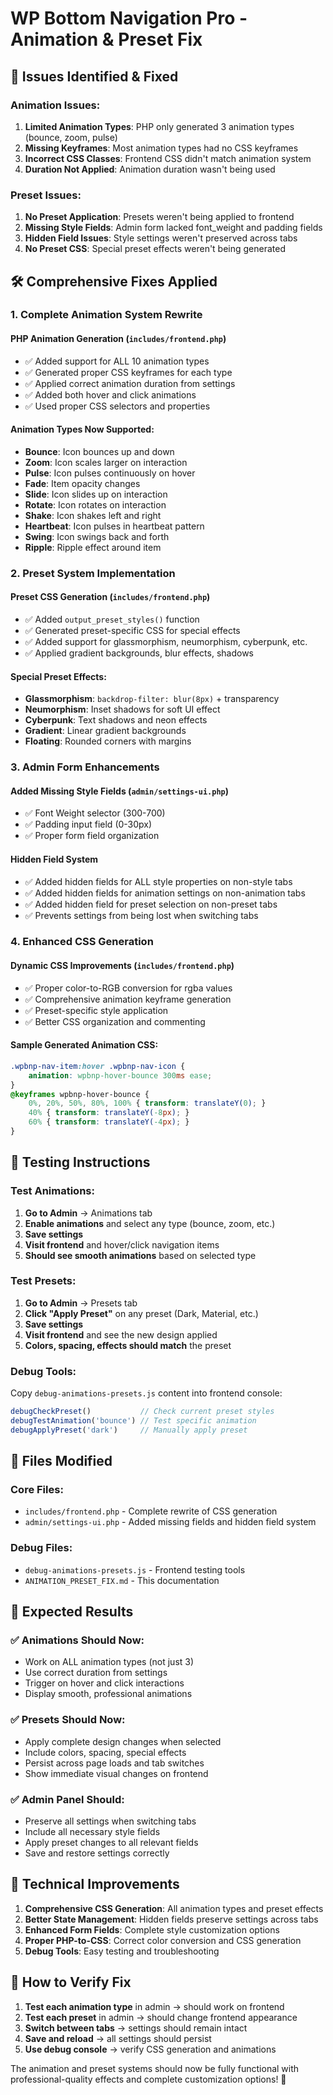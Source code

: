 # WP Bottom Navigation Pro - Animation & Preset Fix

## 🎯 **Issues Identified & Fixed**

### **Animation Issues:**
1. **Limited Animation Types**: PHP only generated 3 animation types (bounce, zoom, pulse)
2. **Missing Keyframes**: Most animation types had no CSS keyframes
3. **Incorrect CSS Classes**: Frontend CSS didn't match animation system
4. **Duration Not Applied**: Animation duration wasn't being used

### **Preset Issues:**
1. **No Preset Application**: Presets weren't being applied to frontend
2. **Missing Style Fields**: Admin form lacked font_weight and padding fields
3. **Hidden Field Issues**: Style settings weren't preserved across tabs
4. **No Preset CSS**: Special preset effects weren't being generated

## 🛠️ **Comprehensive Fixes Applied**

### **1. Complete Animation System Rewrite**

#### **PHP Animation Generation** (`includes/frontend.php`)
- ✅ Added support for ALL 10 animation types
- ✅ Generated proper CSS keyframes for each type
- ✅ Applied correct animation duration from settings
- ✅ Added both hover and click animations
- ✅ Used proper CSS selectors and properties

#### **Animation Types Now Supported:**
- **Bounce**: Icon bounces up and down
- **Zoom**: Icon scales larger on interaction
- **Pulse**: Icon pulses continuously on hover
- **Fade**: Item opacity changes
- **Slide**: Icon slides up on interaction
- **Rotate**: Icon rotates on interaction  
- **Shake**: Icon shakes left and right
- **Heartbeat**: Icon pulses in heartbeat pattern
- **Swing**: Icon swings back and forth
- **Ripple**: Ripple effect around item

### **2. Preset System Implementation**

#### **Preset CSS Generation** (`includes/frontend.php`)
- ✅ Added `output_preset_styles()` function
- ✅ Generated preset-specific CSS for special effects
- ✅ Added support for glassmorphism, neumorphism, cyberpunk, etc.
- ✅ Applied gradient backgrounds, blur effects, shadows

#### **Special Preset Effects:**
- **Glassmorphism**: `backdrop-filter: blur(8px)` + transparency
- **Neumorphism**: Inset shadows for soft UI effect
- **Cyberpunk**: Text shadows and neon effects
- **Gradient**: Linear gradient backgrounds
- **Floating**: Rounded corners with margins

### **3. Admin Form Enhancements**

#### **Added Missing Style Fields** (`admin/settings-ui.php`)
- ✅ Font Weight selector (300-700)
- ✅ Padding input field (0-30px)
- ✅ Proper form field organization

#### **Hidden Field System**
- ✅ Added hidden fields for ALL style properties on non-style tabs
- ✅ Added hidden fields for animation settings on non-animation tabs  
- ✅ Added hidden field for preset selection on non-preset tabs
- ✅ Prevents settings from being lost when switching tabs

### **4. Enhanced CSS Generation**

#### **Dynamic CSS Improvements** (`includes/frontend.php`)
- ✅ Proper color-to-RGB conversion for rgba values
- ✅ Comprehensive animation keyframe generation
- ✅ Preset-specific style application
- ✅ Better CSS organization and commenting

#### **Sample Generated Animation CSS:**
```css
.wpbnp-nav-item:hover .wpbnp-nav-icon {
    animation: wpbnp-hover-bounce 300ms ease;
}
@keyframes wpbnp-hover-bounce {
    0%, 20%, 50%, 80%, 100% { transform: translateY(0); }
    40% { transform: translateY(-8px); }
    60% { transform: translateY(-4px); }
}
```

## 🧪 **Testing Instructions**

### **Test Animations:**
1. **Go to Admin** → Animations tab
2. **Enable animations** and select any type (bounce, zoom, etc.)
3. **Save settings**
4. **Visit frontend** and hover/click navigation items
5. **Should see smooth animations** based on selected type

### **Test Presets:**
1. **Go to Admin** → Presets tab  
2. **Click "Apply Preset"** on any preset (Dark, Material, etc.)
3. **Save settings**
4. **Visit frontend** and see the new design applied
5. **Colors, spacing, effects should match** the preset

### **Debug Tools:**
Copy `debug-animations-presets.js` content into frontend console:
```javascript
debugCheckPreset()           // Check current preset styles
debugTestAnimation('bounce') // Test specific animation
debugApplyPreset('dark')     // Manually apply preset
```

## 📁 **Files Modified**

### **Core Files:**
- `includes/frontend.php` - Complete rewrite of CSS generation
- `admin/settings-ui.php` - Added missing fields and hidden field system

### **Debug Files:**
- `debug-animations-presets.js` - Frontend testing tools
- `ANIMATION_PRESET_FIX.md` - This documentation

## 🎯 **Expected Results**

### ✅ **Animations Should Now:**
- Work on ALL animation types (not just 3)
- Use correct duration from settings
- Trigger on hover and click interactions
- Display smooth, professional animations

### ✅ **Presets Should Now:**
- Apply complete design changes when selected
- Include colors, spacing, special effects
- Persist across page loads and tab switches
- Show immediate visual changes on frontend

### ✅ **Admin Panel Should:**
- Preserve all settings when switching tabs
- Include all necessary style fields
- Apply preset changes to all relevant fields
- Save and restore settings correctly

## 🚀 **Technical Improvements**

1. **Comprehensive CSS Generation**: All animation types and preset effects
2. **Better State Management**: Hidden fields preserve settings across tabs
3. **Enhanced Form Fields**: Complete style customization options
4. **Proper PHP-to-CSS**: Correct color conversion and CSS generation
5. **Debug Tools**: Easy testing and troubleshooting

## 🔧 **How to Verify Fix**

1. **Test each animation type** in admin → should work on frontend
2. **Test each preset** in admin → should change frontend appearance  
3. **Switch between tabs** → settings should remain intact
4. **Save and reload** → all settings should persist
5. **Use debug console** → verify CSS generation and animations

The animation and preset systems should now be fully functional with professional-quality effects and complete customization options! 🎉